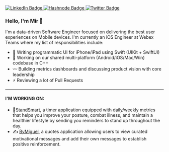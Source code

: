 <div id="badges">
  <a href="https://www.linkedin.com/in/mirahmed753/">
    <img src="https://img.shields.io/badge/LinkedIn-blue?style=for-the-badge&logo=linkedin&logoColor=white" alt="LinkedIn Badge"/>
  </a>
  <a href="https://mirscode.hashnode.dev/">
    <img src="https://img.shields.io/badge/-hashnode-white?style=for-the-badge&logo=hashnode&logoColor=blue" alt="Hashnode Badge"/>
  </a>
  <a href="https://twitter.com/themircules">
    <img src="https://img.shields.io/badge/Twitter-blue?style=for-the-badge&logo=twitter&logoColor=white" alt="Twitter Badge"/>
  </a>
</div>

### Hello, I'm Mir 👋

I'm a data-driven Software Engineer focused on delivering the best user experiences on Mobile devices. I'm currently an iOS Engineer at Webex Teams where my list of responsibilities include:
- 🔧 Writing programmatic UI for iPhone/iPad using Swift (UIKit + SwiftUI)
- 🧰 Working on our shared multi-platform (Android/iOS/Mac/Win) codebase in C++
- 〰️ Building metrics dashboards and discussing product vision with core leadership
- ⚡ Reviewing a lot of Pull Requests
-------
#### I'M WORKING ON:
* 🧍[StandSmart](https://mirscode.super.site/featured-projects/standsmart), a timer application equipped with daily/weekly metrics that helps you improve your posture, combat illness, and maintain a healthier lifestyle by sending you reminders to stand up throughout the day.
* ✍️ [ByMiguel](https://mirscode.super.site/featured-projects/bymiguel), a quotes application allowing users to view curated motivational messages and add their own messages to establish positive reinforcement.
